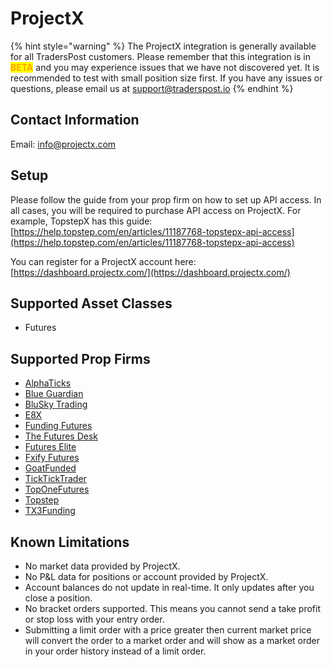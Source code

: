 # ProjectX

{% hint style="warning" %}
The ProjectX integration is generally available for all TradersPost customers. Please remember that this integration is in <mark style="color:orange;">**BETA**</mark> and you may experience issues that we have not discovered yet. It is recommended to test with small position size first. If you have any issues or questions, please email us at [support@traderspost.io](mailto:support@traderspost.io)
{% endhint %}

## Contact Information

Email: [info@projectx.com](mailto:info@projectx.com)

## Setup

Please follow the guide from your prop firm on how to set up API access. In all cases, you will be required to purchase API access on ProjectX. For example, TopstepX has this guide: [https://help.topstep.com/en/articles/11187768-topstepx-api-access](https://help.topstep.com/en/articles/11187768-topstepx-api-access)

You can register for a ProjectX account here: [https://dashboard.projectx.com/](https://dashboard.projectx.com/)

## Supported Asset Classes

* Futures

## Supported Prop Firms

* [AlphaTicks](https://app.alpha-futures.com/signup/Jonathan002558/)
* [Blue Guardian](https://checkout.blueguardian.com/ref/72242/)
* [BluSky Trading](https://blusky.pro/?ref=mzizogz)
* [E8X](https://e8markets.com/a/traderspost)
* [Funding Futures](https://fundingfutures.com/)
* [The Futures Desk](https://www.thefuturesdesk.com/)
* [Futures Elite](https://app.futureselite.com/auth/sign-up?code=AFF1174182)
* [Fxify Futures](https://app.fxifyfutures.com/?ref=CiBnOOFcHOxu)
* [GoatFunded](https://checkout.goatfundedtrader.com/aff/traderspost/)
* [TickTickTrader](https://tickticktrader.com/)
* [TopOneFutures](https://toponefutures.com/?linkId=lp_707970\&sourceId=traderspost\&tenantId=toponefutures)
* [Topstep](https://www.topstep.com/)
* [TX3Funding](https://tx3funding.tech/checkout/ref/27/?add-to-cart=1495)

## Known Limitations

* No market data provided by ProjectX.
* No P\&L data for positions or account provided by ProjectX.
* Account balances do not update in real-time. It only updates after you close a position.
* No bracket orders supported. This means you cannot send a take profit or stop loss with your entry order.
* Submitting a limit order with a price greater then current market price will convert the order to a market order and will show as a market order in your order history instead of a limit order.
